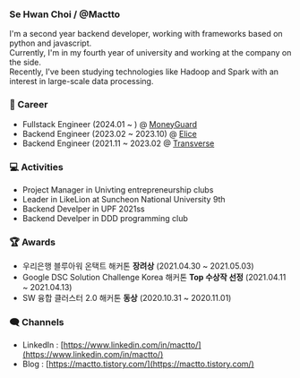 ### Se Hwan Choi / @Mactto

I'm a second year backend developer, working with frameworks based on python and javascript.  
Currently, I'm in my fourth year of university and working at the company on the side.  
Recently, I've been studying technologies like Hadoop and Spark with an interest in large-scale data processing.  

  
### 🏢 Career

* Fullstack Engineer (2024.01 ~ ) @ [MoneyGuard](https://www.moneygd.com/default/)
* Backend Engineer (2023.02 ~ 2023.10) @ [Elice](https://elice.io/ko)
* Backend Engineer (2021.11 ~ 2023.02 @ [Transverse](https://evoclass.ai/)

### 💻 Activities

* Project Manager in Univting entrepreneurship clubs
* Leader in LikeLion at Suncheon National University 9th
* Backend Develper in UPF 2021ss
* Backend Develper in DDD programming club

### 🏆 Awards

* 우리은행 블루아워 온택트 해커톤 **장려상** (2021.04.30 ~ 2021.05.03)
* Google DSC Solution Challenge Korea 해커톤 **Top 수상작 선정** (2021.04.11 ~ 2021.04.13)
* SW 융합 클러스터 2.0 해커톤 **동상** (2020.10.31 ~ 2020.11.01)

### 🗨️ Channels

* LinkedIn : [https://www.linkedin.com/in/mactto/](https://www.linkedin.com/in/mactto/)
* Blog : [https://mactto.tistory.com/](https://mactto.tistory.com/)
